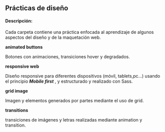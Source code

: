 ## Prácticas de diseño

#### Descripción:

Cada carpeta contiene una práctica enfocada al aprendizaje de algunos  aspectos del diseño y de la maquetación web.

**animated buttons**

Botones con animaciones, transiciones hover y degradados.

 **responsive web**
 
 Diseño responsive para diferentes dispositivos (móvil, tablets,pc...) usando el principio ***Mobile first*** ,
 y estructurado y realizado con Sass. 

 **grid image**
 
 Imagen y elementos  generados por partes mediante el uso de grid.  

 **transitions**
 
 transiciones de imágenes y letras realizadas mediante animation y transition.
